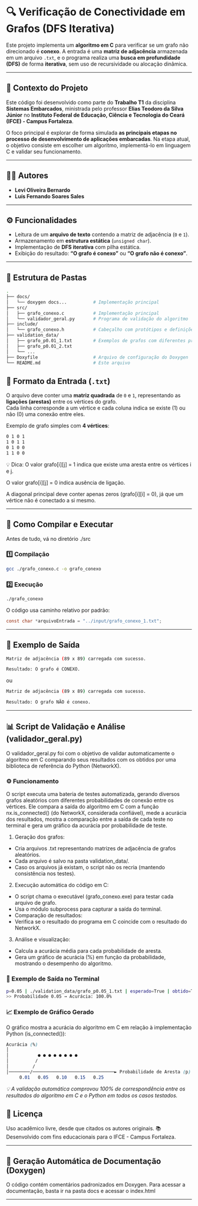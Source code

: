 # 🔍 Verificação de Conectividade em Grafos (DFS Iterativa)

Este projeto implementa um **algoritmo em C** para verificar se um grafo não direcionado é **conexo**. A entrada é uma **matriz de adjacência** armazenada em um arquivo `.txt`, e o programa realiza uma **busca em profundidade (DFS)** de forma **iterativa**, sem uso de recursividade ou alocação dinâmica.

---

## 🧠 Contexto do Projeto

Este código foi desenvolvido como parte do **Trabalho T1** da disciplina **Sistemas Embarcados**, ministrada pelo professor **Elias Teodoro da Silva Júnior** no **Instituto Federal de Educação, Ciência e Tecnologia do Ceará (IFCE) - Campus Fortaleza**.

O foco principal é explorar de forma simulada **as principais etapas no processo de desenvolvimento de aplicações embarcadas**. Na etapa atual, o objetivo consiste em escolher um algoritmo, implementá-lo em linguagem C e validar seu funcionamento.

---

## 👨‍💻 Autores

- **Levi Oliveira Bernardo**  
- **Luís Fernando Soares Sales**

---

## ⚙️ Funcionalidades

- Leitura de um **arquivo de texto** contendo a matriz de adjacência (`0` e `1`).
- Armazenamento em **estrutura estática** (`unsigned char`).
- Implementação de **DFS iterativa** com pilha estática.
- Exibição do resultado: **“O grafo é conexo”** ou **“O grafo não é conexo”**.

---

## 📂 Estrutura de Pastas

```bash
.
├── docs/
│   └── doxygen docs...          # Implementação principal
├── src/
│   ├── grafo_conexo.c           # Implementação principal
│   └── validador_geral.py       # Programa de validação do algoritmo
├── include/
│   └── grafo_conexo.h           # Cabeçalho com protótipos e definições
├── validation_data/
│   ├── grafo_p0.01_1.txt        # Exemplos de grafos com diferentes probabilidades para validação
│   ├── grafo_p0.01_2.txt      
│   └── ...
├── Doxyfile                     # Arquivo de configuração do Doxygen
└── README.md                    # Este arquivo

```

## 🧩 Formato da Entrada (`.txt`)

O arquivo deve conter uma **matriz quadrada** de `0` e `1`, representando as **ligações (arestas)** entre os vértices do grafo.  
Cada linha corresponde a um vértice e cada coluna indica se existe (1) ou não (0) uma conexão entre eles.

Exemplo de grafo simples com **4 vértices**:

```txt
0 1 0 1
1 0 1 1
0 1 0 0
1 1 0 0

```

💡 Dica:
O valor grafo[i][j] = 1 indica que existe uma aresta entre os vértices i e j.

O valor grafo[i][j] = 0 indica ausência de ligação.

A diagonal principal deve conter apenas zeros (grafo[i][i] = 0), já que um vértice não é conectado a si mesmo.

---

## 🚀 Como Compilar e Executar

Antes de tudo, vá no diretório ./src

### 1️⃣ Compilação

```bash
gcc ./grafo_conexo.c -o grafo_conexo
```

### 2️⃣ Execução
```bash
./grafo_conexo
```

O código usa caminho relativo por padrão:

```c
const char *arquivoEntrada = "../input/grafo_conexo_1.txt";
```

---

## 🧪 Exemplo de Saída

```bash
Matriz de adjacência (89 x 89) carregada com sucesso.

Resultado: O grafo é CONEXO.
```

ou

```bash
Matriz de adjacência (89 x 89) carregada com sucesso.

Resultado: O grafo NÃO é conexo.
```

---

## 📊 Script de Validação e Análise (validador_geral.py)

O validador_geral.py foi com o objetivo de validar automaticamente o algoritmo em C comparando seus resultados com os obtidos por uma biblioteca de referência do Python (NetworkX).

### ⚙️ Funcionamento

O script executa uma bateria de testes automatizada, gerando diversos grafos aleatórios com diferentes probabilidades de conexão entre os vértices. Ele compara a saída do algoritmo em C com a função nx.is_connected() (do NetworkX, considerada confiável), mede a acurácia dos resultados, mostra a comparação entre a saída de cada teste no terminal e gera um gráfico da acurácia por probabilidade de teste.

1. Geração dos grafos:

* Cria arquivos .txt representando matrizes de adjacência de grafos aleatórios.
* Cada arquivo é salvo na pasta validation_data/.
* Caso os arquivos já existam, o script não os recria (mantendo consistência nos testes).

2. Execução automática do código em C:

* O script chama o executável (grafo_conexo.exe) para testar cada arquivo de grafo.
* Usa o módulo subprocess para capturar a saída do terminal.
* Comparação de resultados:
* Verifica se o resultado do programa em C coincide com o resultado do NetworkX.

3. Análise e visualização:

* Calcula a acurácia média para cada probabilidade de aresta.
* Gera um gráfico de acurácia (%) em função da probabilidade, mostrando o desempenho do algoritmo.

### 🧮 Exemplo de Saída no Terminal

```bash
p=0.05 | ./validation_data/grafo_p0.05_1.txt | esperado=True | obtido=True
>> Probabilidade 0.05 → Acurácia: 100.0%
```

### 📈 Exemplo de Gráfico Gerado

O gráfico mostra a acurácia do algoritmo em C em relação à implementação Python (is_connected()):

```css
Acurácia (%)
│
│           ● ● ● ● ● ● ● ●
│          /
│         /
│────────/───────────────────────────────► Probabilidade de Aresta (p)
     0.01   0.05   0.10   0.15   0.25

```
*💡 A validação automática comprovou 100% de correspondência entre os resultados do algoritmo em C e o Python em todos os casos testados.*

## 🧾 Licença
Uso acadêmico livre, desde que citados os autores originais.
📚 Desenvolvido com fins educacionais para o IFCE - Campus Fortaleza.

---

## 🧩 Geração Automática de Documentação (Doxygen)
O código contém comentários padronizados em Doxygen. 
Para acessar a documentação, basta ir na pasta docs e acessar o index.html

---
